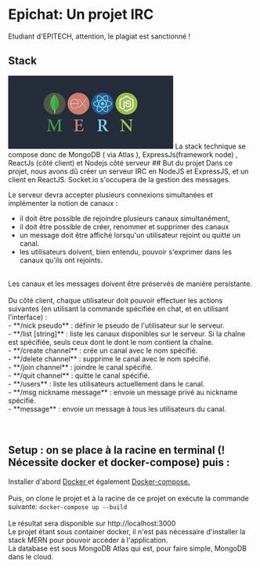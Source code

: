 
# Epichat: Un projet IRC
Etudiant d'EPITECH, attention, le plagiat est sanctionné ! 
## Stack 
<img alt="Mern stack" src="https://raw.githubusercontent.com/Daviran/EpiChat/main/assets/MERN.jpeg" />
 La stack technique se compose donc de MongoDB ( via Atlas ), ExpressJs(framework node) , ReactJs (côté client) et Nodejs côté serveur
## But du projet
Dans ce projet, nous avons dû créer un serveur IRC en NodeJS et ExpressJS, et un client en ReactJS. Socket.io s'occupera de la gestion des messages. <br>

Le serveur devra accepter plusieurs connexions simultanées et implémenter la notion de canaux :
- il doit être possible de rejoindre plusieurs canaux simultanément,
- il doit être possible de créer, renommer et supprimer des canaux
- un message doit être affiché lorsqu'un utilisateur rejoint ou quitte un canal.
- les utilisateurs doivent, bien entendu, pouvoir s'exprimer dans les canaux qu'ils ont rejoints.

<br> 
Les canaux et les messages doivent être préservés de manière persistante.
<br><br>
Du côté client, chaque utilisateur doit pouvoir effectuer les actions suivantes (en utilisant la commande spécifiée en
chat, et en utilisant l'interface) : <br> 
- **/nick pseudo** : définir le pseudo de l'utilisateur sur le serveur. <br>
- **/list [string]** : liste les canaux disponibles sur le serveur. Si la chaîne est spécifiée, seuls ceux dont le
dont le nom contient la chaîne.<br>
- **/create channel** : crée un canal avec le nom spécifié.<br>
- **/delete channel** : supprime le canal avec le nom spécifié.<br>
- **/join channel** : joindre le canal spécifié.<br>
- **/quit channel** : quitte le canal spécifié.<br>
- **/users** : liste les utilisateurs actuellement dans le canal.<br>
- **/msg nickname message** : envoie un message privé au nickname spécifié.<br>
- **message** : envoie un message à tous les utilisateurs du canal.<br>
<br><br>

## Setup : on se place à la racine en terminal (! Nécessite docker et docker-compose) puis : 

Installer d'abord <a href= "https://docs.docker.com/get-docker/" > Docker </a>  et également <a href="https://docs.docker.com/compose/install/"> Docker-compose.</a>
  <br><br>
Puis, on clone le projet et à la racine de ce projet on exécute la commande suivante: 
  ``` docker-compose up --build ```
  <br><br>
  Le résultat sera disponible sur http://localhost:3000 <br>
  Le projet étant sous container docker, il n'est pas nécessaire d'installer la stack MERN pour pouvoir accéder à l'application. <br>
  La database est sous MongoDB Atlas qui est, pour faire simple, MongoDB dans le cloud. 
